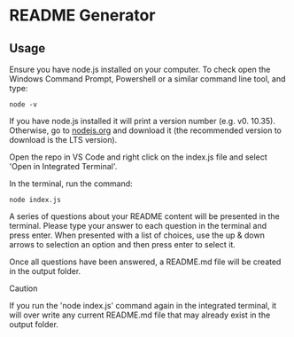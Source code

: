 # README Generator


## Usage 

Ensure you have node.js installed on your computer. To check open the Windows Command Prompt, Powershell or a similar command line tool, and type:
``` 
node -v
```
If you have node.js installed it will print a version number (e.g. v0. 10.35). Otherwise, go to [nodejs.org](https://nodejs.org/en) and download it (the recommended version to download is the LTS version).

Open the repo in VS Code and right click on the index.js file and select 'Open in Integrated Terminal'.

In the terminal, run the command:

``` 
node index.js
```

A series of questions about your README content will be presented in the terminal. Please type your answer to each question in the terminal and press enter. When presented with a list of choices, use the up & down arrows to selection an option and then press enter to select it.  

Once all questions have been answered, a README.md file will be created in the output folder.


> [!CAUTION]
> If you run the 'node index.js' command again in the integrated terminal, it will over write any current README.md file that may already exist in the output folder.




<!--A walkthrough video that demonstrates the functionality of the README generator must be submitted and a link to the video should be included in your README file -->